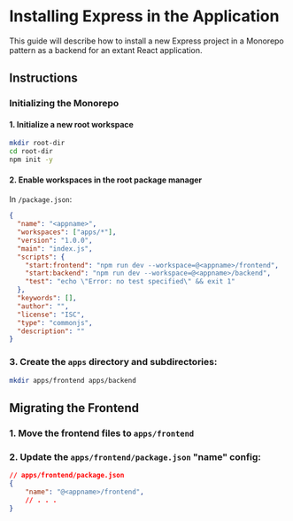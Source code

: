 # Installing Express in the Application
This guide will describe how to install a new Express project in a Monorepo pattern as a backend for an extant React application.

## Instructions
### Initializing the Monorepo
#### 1. Initialize a new root workspace 
```bash
mkdir root-dir
cd root-dir
npm init -y
```

#### 2. Enable workspaces in the root package manager
In `/package.json`:
```json
{
  "name": "<appname>",
  "workspaces": ["apps/*"],
  "version": "1.0.0",
  "main": "index.js",
  "scripts": {
    "start:frontend": "npm run dev --workspace=@<appname>/frontend",
    "start:backend": "npm run dev --workspace=@<appname>/backend",
    "test": "echo \"Error: no test specified\" && exit 1"
  },
  "keywords": [],
  "author": "",
  "license": "ISC",
  "type": "commonjs",
  "description": ""
}
```

### 3. Create the `apps` directory and subdirectories:
```bash
mkdir apps/frontend apps/backend
```

## Migrating the Frontend
### 1. Move the frontend files to `apps/frontend`

### 2. Update the `apps/frontend/package.json` "name" config:
```json
// apps/frontend/package.json
{
    "name": "@<appname>/frontend",
    // . . . 
}